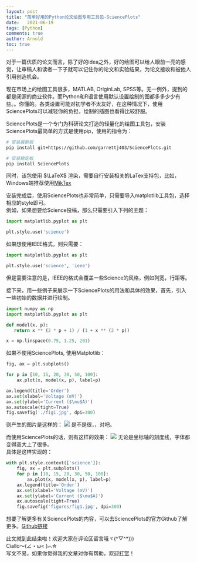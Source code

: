 ```yaml
---
layout: post
title: "简单好用的Python论文绘图专用工具包-SciencePlots"
date:   2021-06-19
tags: [Python]
comments: true
author: Arnold
toc: true
---
```


对于一篇优质的论文而言，除了好的idea之外，好的绘图可以给人眼前一亮的感觉，让审稿人和读者一下子就可以记住你的论文和实验结果，为论文接收和被他人引用创造机会。

<!-- more -->

现在市场上的绘图工具很多，MATLAB, OriginLab, SPSS等。无一例外，提到的都是闭源的商业软件。而Python和R语言使用默认设置绘制的图都多多少少有些。。你懂的。各类设置可能对初学者不太友好，在这种情况下，使用SciencePlots可以减轻你的负担，绘制的插图也看得比较舒服。

SciencePlots是一个专门为科研论文打造的轻量化的绘图工具包，安装SciencePlots最简单的方式是使用pip，使用的指令为：

``` bash
# 安装最新版
pip install git+https://github.com/garrettj403/SciencePlots.git

# 安装稳定版
pip install SciencePlots
```

同时，该包使用 $\LaTeX$ 渲染，需要自行安装相关的LaTex支持包，比如，Windows端推荐使用[MikTex](https://miktex.org/)

安装完成后，使用SciencePlots也非常简单，只需要导入matplotlib工具包，选择相应的style即可。  
例如，如果想要给Science投稿，那么只需要引入下列的主题：
``` python
import matplotlib.pyplot as plt

plt.style.use('science')
```
如果想使用IEEE格式，则只需要：
``` python
import matplotlib.pyplot as plt

plt.style.use('science', 'ieee')
```

但是需要注意的是，IEEE的格式会覆盖一些Science的风格，例如列宽，行距等。

接下来，用一些例子来展示一下SciencePlots的用法和具体的效果，首先，引入一些初始的数据并进行绘制。

``` python
import numpy as np
import matplotlib.pyplot as plt

def model(x, p): 
   return x ** (2 * p + 1) / (1 + x ** (2 * p))

x = np.linspace(0.75, 1.25, 201)
```

如果不使用SciencePlots, 使用Matplotlib：
``` python
fig, ax = plt.subplots()

for p in [10, 15, 20, 30, 50, 100]:
    ax.plot(x, model(x, p), label=p)

ax.legend(title='Order')
ax.set(xlabel='Voltage (mV)')
ax.set(ylabel='Current ($\mu$A)')
ax.autoscale(tight=True)
fig.savefig('./fig1.jpg', dpi=300)
```
则产生的图片是这样的：
![](../images/2021/06/20/fig.jpg)
是不是很，，对吧。

而使用SciencePlots的话，则有这样的效果：
![](./../images/2021/06/20/fig1.jpg)
无论是坐标轴的刻度线，字体都变得高大上了很多。  
具体是这样实现的：
``` python
with plt.style.context(['science']):
    fig, ax = plt.subplots()
    for p in [10, 15, 20, 30, 50, 100]:
        ax.plot(x, model(x, p), label=p)
    ax.legend(title='Order')
    ax.set(xlabel='Voltage (mV)')
    ax.set(ylabel='Current ($\mu$A)')
    ax.autoscale(tight=True)
    fig.savefig('figures/fig1.jpg', dpi=300)
```


想要了解更多有关SciencePlots的内容，可以去SciencePlots的官方Github了解更多。[Github链接](https://github.com/garrettj403/SciencePlots)

此文就到此结束啦！欢迎大家在评论区留言哦ヾ(^▽^*)))  
Ciallo～(∠・ω< )⌒☆​  
写文不易，如果你觉得我的文章对你有帮助，欢迎[打赏](https://dotponder.github.io/likes/)！